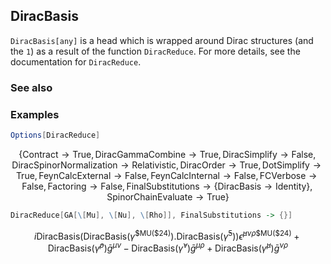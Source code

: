 ## DiracBasis

`DiracBasis[any]` is a head which is wrapped around Dirac structures (and the `1`) as a result of the function `DiracReduce`. For more details, see the documentation for `DiracReduce`.

### See also

### Examples

```mathematica
Options[DiracReduce]
```

$$\{\text{Contract}\to \text{True},\text{DiracGammaCombine}\to \text{True},\text{DiracSimplify}\to \text{False},\text{DiracSpinorNormalization}\to \text{Relativistic},\text{DiracOrder}\to \text{True},\text{DotSimplify}\to \text{True},\text{FeynCalcExternal}\to \text{False},\text{FeynCalcInternal}\to \text{False},\text{FCVerbose}\to \text{False},\text{Factoring}\to \text{False},\text{FinalSubstitutions}\to \{\text{DiracBasis}\to \text{Identity}\},\text{SpinorChainEvaluate}\to \text{True}\}$$

```mathematica
DiracReduce[GA[\[Mu], \[Nu], \[Rho]], FinalSubstitutions -> {}]
```

$$i \text{DiracBasis}\left(\text{DiracBasis}\left(\bar{\gamma }^{\text{$\$$MU}(\text{$\$$24})}\right).\text{DiracBasis}\left(\bar{\gamma }^5\right)\right) \bar{\epsilon }^{\mu \nu \rho \text{$\$$MU}(\text{$\$$24})}+\text{DiracBasis}\left(\bar{\gamma }^{\rho }\right) \bar{g}^{\mu \nu }-\text{DiracBasis}\left(\bar{\gamma }^{\nu }\right) \bar{g}^{\mu \rho }+\text{DiracBasis}\left(\bar{\gamma }^{\mu }\right) \bar{g}^{\nu \rho }$$